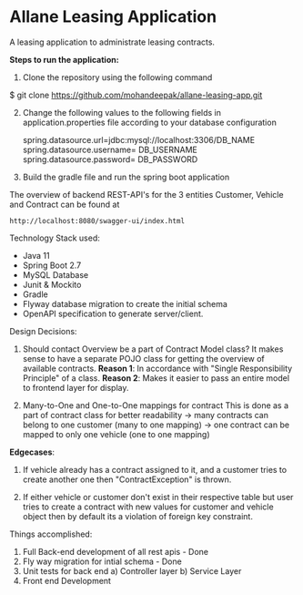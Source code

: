 # Allane Leasing Application
A leasing application to administrate leasing contracts.

**Steps to run the application:**

1) Clone the repository using the following command

$ git clone https://github.com/mohandeepak/allane-leasing-app.git

2) Change the following values to the following fields in application.properties file according to your database configuration

    spring.datasource.url=jdbc:mysql://localhost:3306/DB_NAME
    spring.datasource.username= DB_USERNAME
    spring.datasource.password= DB_PASSWORD

3) Build the gradle file and run the spring boot application 

The overview of backend REST-API's for the 3 entities Customer, Vehicle and Contract can be found at 

    http://localhost:8080/swagger-ui/index.html


Technology Stack used:
* Java 11
* Spring Boot  2.7
* MySQL Database
* Junit & Mockito
* Gradle
* Flyway database migration to create the initial schema
* OpenAPI specification to generate server/client.

Design Decisions:
1) Should contact Overview be a part of Contract Model class?
   It makes sense to have a separate POJO class for getting the overview of available contracts.
    **Reason 1**: In accordance with "Single Responsibility Principle" of a class.
    **Reason 2**: Makes it easier to pass an entire model to frontend layer for display.
    
2) Many-to-One and One-to-One mappings for contract 
    This is done as a part of contract class for better readability
    -> many contracts can belong to one customer (many to one mapping)
    -> one contract can be mapped to only one vehicle  (one to one mapping)
    
**Edgecases**:

1) If vehicle already has a contract assigned to it, and a customer 
tries to create another one  then "ContractException" is thrown.

2) If either vehicle or customer don't exist in their respective table
but user tries to create a contract with new values for customer
and vehicle object then by default its a violation of foreign key constraint.


Things accomplished:

1) Full Back-end development of all rest apis - Done
2) Fly way migration for intial schema - Done
3) Unit tests for back end
    a) Controller layer
    b) Service Layer
4) Front end Development
    